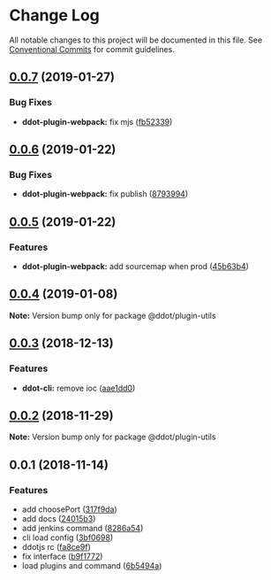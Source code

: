 # Change Log

All notable changes to this project will be documented in this file.
See [Conventional Commits](https://conventionalcommits.org) for commit guidelines.

## [0.0.7](https://github.com/Jetsly/ddot/compare/@ddot/plugin-utils@0.0.6...@ddot/plugin-utils@0.0.7) (2019-01-27)


### Bug Fixes

* **ddot-plugin-webpack:** fix mjs ([fb52339](https://github.com/Jetsly/ddot/commit/fb52339))





## [0.0.6](https://github.com/Jetsly/ddot/compare/@ddot/plugin-utils@0.0.5...@ddot/plugin-utils@0.0.6) (2019-01-22)


### Bug Fixes

* **ddot-plugin-webpack:** fix publish ([8793994](https://github.com/Jetsly/ddot/commit/8793994))





## [0.0.5](https://github.com/Jetsly/ddot/compare/@ddot/plugin-utils@0.0.4...@ddot/plugin-utils@0.0.5) (2019-01-22)


### Features

* **ddot-plugin-webpack:** add sourcemap when prod ([45b63b4](https://github.com/Jetsly/ddot/commit/45b63b4))





## [0.0.4](https://github.com/Jetsly/ddot/compare/@ddot/plugin-utils@0.0.3...@ddot/plugin-utils@0.0.4) (2019-01-08)

**Note:** Version bump only for package @ddot/plugin-utils





## [0.0.3](https://github.com/Jetsly/ddot/compare/@ddot/plugin-utils@0.0.2...@ddot/plugin-utils@0.0.3) (2018-12-13)


### Features

* **ddot-cli:** remove ioc ([aae1dd0](https://github.com/Jetsly/ddot/commit/aae1dd0))





## [0.0.2](https://github.com/Jetsly/ddot/compare/@ddot/plugin-utils@0.0.1...@ddot/plugin-utils@0.0.2) (2018-11-29)

**Note:** Version bump only for package @ddot/plugin-utils





## 0.0.1 (2018-11-14)


### Features

* add choosePort ([317f9da](https://github.com/Jetsly/ddot/commit/317f9da))
* add docs ([24015b3](https://github.com/Jetsly/ddot/commit/24015b3))
* add jenkins command ([8286a54](https://github.com/Jetsly/ddot/commit/8286a54))
* cli load config ([3bf0698](https://github.com/Jetsly/ddot/commit/3bf0698))
* ddotjs rc ([fa8ce9f](https://github.com/Jetsly/ddot/commit/fa8ce9f))
* fix interface ([b9f1772](https://github.com/Jetsly/ddot/commit/b9f1772))
* load plugins and command ([6b5494a](https://github.com/Jetsly/ddot/commit/6b5494a))
